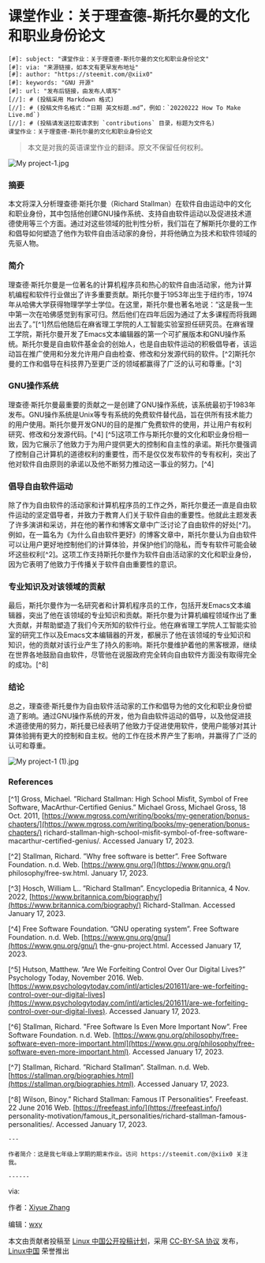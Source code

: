 # 课堂作业：关于理查德-斯托尔曼的文化和职业身份论文

```
[#]: subject: "课堂作业：关于理查德-斯托尔曼的文化和职业身份论文"
[#]: via: "来源链接，如本文有更早发布地址"
[#]: author: "https://steemit.com/@xiix0"
[#]: keywords: "GNU 开源"
[#]: url: "发布后链接，由发布人填写"
[//]: # (投稿采用 Markdown 格式)
[//]: # (投稿文件名格式：“日期 英文标题.md”，例如：`20220222 How To Make Live.md`)
[//]: # (投稿请发送拉取请求到 `contributions` 目录，标题为文件名)
课堂作业：关于理查德-斯托尔曼的文化和职业身份论文
```

> 本文是对我的英语课堂作业的翻译。原文不保留任何权利。
> 

![My project-1.jpg](%E8%AF%BE%E5%A0%82%E4%BD%9C%E4%B8%9A%EF%BC%9A%E5%85%B3%E4%BA%8E%E7%90%86%E6%9F%A5%E5%BE%B7-%E6%96%AF%E6%89%98%E5%B0%94%E6%9B%BC%E7%9A%84%E6%96%87%E5%8C%96%E5%92%8C%E8%81%8C%E4%B8%9A%E8%BA%AB%E4%BB%BD%E8%AE%BA%E6%96%87%20eb52edfd62e04f9a92ff9b3c6aff3d5c/My_project-1.jpg)

### 摘要

本文将深入分析理查德·斯托尔曼（Richard Stallman）在软件自由运动中的文化和职业身份，其中包括他创建GNU操作系统、支持自由软件运动以及促进技术道德使用等三个方面。通过对这些领域的批判性分析，我们旨在了解斯托尔曼的工作和倡导如何塑造了他作为软件自由活动家的身份，并将他确立为技术和软件领域的先驱人物。

### 简介

理查德·斯托尔曼是一位著名的计算机程序员和热心的软件自由活动家，他为计算机编程和软件行业做出了许多重要贡献。斯托尔曼于1953年出生于纽约市，1974年从哈佛大学获得物理学学士学位。在这里，斯托尔曼也著名地说：“这是我一生中第一次在哈佛感觉到有家可归。然后他们在四年后因为通过了太多课程而将我踢出去了。”[^1]然后他随后在麻省理工学院的人工智能实验室担任研究员。在麻省理工学院，斯托尔曼开发了Emacs文本编辑器的第一个可扩展版本和GNU操作系统。斯托尔曼是自由软件基金会的创始人，也是自由软件运动的积极倡导者，该运动旨在推广使用和分发允许用户自由检查、修改和分发源代码的软件。[^2]斯托尔曼的工作和倡导在科技界乃至更广泛的领域都赢得了广泛的认可和尊重。[^3]

### GNU操作系统

理查德·斯托尔曼最重要的贡献之一是创建了GNU操作系统，该系统最初于1983年发布。GNU操作系统是Unix等专有系统的免费软件替代品，旨在供所有技术能力的用户使用。斯托尔曼开发GNU的目的是推广免费软件的使用，并让用户有权利研究、修改和分发源代码。[^4] [^5]这项工作与斯托尔曼的文化和职业身份相一致，因为它展示了他致力于为用户提供更大的控制和自主性的承诺。斯托尔曼强调了控制自己计算机的道德权利的重要性，而不是仅仅发布软件的专有权利，突出了他对软件自由原则的承诺以及他不断努力推动这一事业的努力。[^4]

### 倡导自由软件运动

除了作为自由软件的活动家和计算机程序员的工作之外，斯托尔曼还一直是自由软件运动的坚定倡导者，并致力于教育人们关于软件自由的重要性。他就此主题发表了许多演讲和采访，并在他的著作和博客文章中广泛讨论了自由软件的好处[^7]。例如，在一篇名为《为什么自由软件更好》的博客文章中，斯托尔曼认为自由软件可以让用户更好地控制他们的计算体验，并保护他们的隐私，而专有软件可能会破坏这些权利[^2]。这项工作支持斯托尔曼作为软件自由活动家的文化和职业身份，因为它表明了他致力于传播关于软件自由重要性的意识。

### 专业知识及对该领域的贡献

最后，斯托尔曼作为一名研究者和计算机程序员的工作，包括开发Emacs文本编辑器，突出了他在该领域的专业知识和贡献。斯托尔曼为计算机编程领域作出了重大贡献，并帮助塑造了我们今天所知的软件行业。他在麻省理工学院人工智能实验室的研究工作以及Emacs文本编辑器的开发，都展示了他在该领域的专业知识和知识，他的贡献对该行业产生了持久的影响。斯托尔曼维护着他的黑客根源，继续在世界各地鼓励自由软件，尽管他在说服政府完全转向自由软件方面没有取得完全的成功。[^8]

### 结论

总之，理查德·斯托曼作为自由软件活动家的工作和倡导为他的文化和职业身份塑造了影响。通过GNU操作系统的开发，他为自由软件运动的倡导，以及他促进技术道德使用的努力，斯托曼已经表明了他致力于促进使用软件，使用户能够对其计算体验拥有更大的控制和自主权。他的工作在技术界产生了影响，并赢得了广泛的认可和尊重。

![My project-1 (1).jpg](%E8%AF%BE%E5%A0%82%E4%BD%9C%E4%B8%9A%EF%BC%9A%E5%85%B3%E4%BA%8E%E7%90%86%E6%9F%A5%E5%BE%B7-%E6%96%AF%E6%89%98%E5%B0%94%E6%9B%BC%E7%9A%84%E6%96%87%E5%8C%96%E5%92%8C%E8%81%8C%E4%B8%9A%E8%BA%AB%E4%BB%BD%E8%AE%BA%E6%96%87%20eb52edfd62e04f9a92ff9b3c6aff3d5c/My_project-1_(1).jpg)

### References

[^1] Gross, Michael. ”Richard Stallman: High School Misfit, Symbol of Free Software, MacArthur-Certified Genius.” Michael Gross, Michael Gross, 18 Oct. 2011, [https://www.mgross.com/writing/books/my-generation/bonus-chapters/](https://www.mgross.com/writing/books/my-generation/bonus-chapters/) richard-stallman-high-school-misfit-symbol-of-free-software-macarthur-certified-genius/. Accessed January 17, 2023.

[^2] Stallman, Richard. ”Why free software is better”. Free Software Foundation. n.d. Web. [https://www.gnu.org/](https://www.gnu.org/) philosophy/free-sw.html. January 17, 2023.

[^3] Hosch, William L.. ”Richard Stallman”. Encyclopedia Britannica, 4 Nov. 2022, [https://www.britannica.com/biography/](https://www.britannica.com/biography/) Richard-Stallman. Accessed January 17, 2023.

[^4] Free Software Foundation. ”GNU operating system”. Free Software Foundation. n.d. Web. [https://www.gnu.org/gnu/](https://www.gnu.org/gnu/) the-gnu-project.html. Accessed January 17, 2023.

[^5] Hutson, Matthew. ”Are We Forfeiting Control Over Our Digital Lives?” Psychology Today, November 2016. Web. [https://www.psychologytoday.com/intl/articles/201611/are-we-forfeiting-control-over-our-digital-lives](https://www.psychologytoday.com/intl/articles/201611/are-we-forfeiting-control-over-our-digital-lives). Accessed January 17, 2023.

[^6] Stallman, Richard. "Free Software Is Even More Important Now”. Free Software Foundation. n.d. Web. [https://www.gnu.org/philosophy/free-software-even-more-important.html](https://www.gnu.org/philosophy/free-software-even-more-important.html). Accessed January 17, 2023.

[^7] Stallman, Richard. ”Richard Stallman”. Stallman. n.d. Web. [https://stallman.org/biographies.html](https://stallman.org/biographies.html). Accessed January 17, 2023.

[^8] Wilson, Binoy.” Richard Stallman: Famous IT Personalities”. Freefeast. 22 June 2016 Web. [https://freefeast.info/](https://freefeast.info/) personality-motivation/famous\_it\_personalities/richard-stallman-famous-personalities/. Accessed January 17, 2023.

```
---

作者简介：这是我七年级上学期的期末作业。访问 https://steemit.com/@xiix0 关注我。

------
```

via: 

作者：[Xiyue Zhang](https://steemit.com/@xiix0)

编辑：[wxy](https://github.com/wxy)

本文由贡献者投稿至 [Linux 中国公开投稿计划](https://github.com/LCTT/Articles/)，采用 [CC-BY-SA 协议](https://creativecommons.org/licenses/by-sa/4.0/deed.zh) 发布，[Linux中国](https://linux.cn/) 荣誉推出